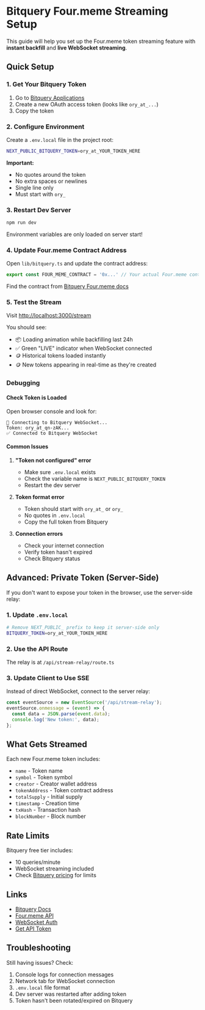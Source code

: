 # Bitquery Four.meme Streaming Setup

This guide will help you set up the Four.meme token streaming feature with **instant backfill** and **live WebSocket streaming**.

## Quick Setup

### 1. Get Your Bitquery Token

1. Go to [Bitquery Applications](https://account.bitquery.io/user/api_v2/api_tokens)
2. Create a new OAuth access token (looks like `ory_at_...`)
3. Copy the token

### 2. Configure Environment

Create a `.env.local` file in the project root:

```bash
NEXT_PUBLIC_BITQUERY_TOKEN=ory_at_YOUR_TOKEN_HERE
```

**Important:**
- No quotes around the token
- No extra spaces or newlines
- Single line only
- Must start with `ory_`

### 3. Restart Dev Server

```bash
npm run dev
```

Environment variables are only loaded on server start!

### 4. Update Four.meme Contract Address

Open `lib/bitquery.ts` and update the contract address:

```ts
export const FOUR_MEME_CONTRACT = '0x...' // Your actual Four.meme contract
```

Find the contract from [Bitquery Four.meme docs](https://docs.bitquery.io/docs/blockchain/BSC/four-meme-api/)

### 5. Test the Stream

Visit [http://localhost:3000/stream](http://localhost:3000/stream)

You should see:
- 📦 Loading animation while backfilling last 24h
- ✅ Green "LIVE" indicator when WebSocket connected
- 🪙 Historical tokens loaded instantly
- 🪙 New tokens appearing in real-time as they're created

### Debugging

#### Check Token is Loaded

Open browser console and look for:
```
🔌 Connecting to Bitquery WebSocket...
Token: ory_at_qn-zAK...
✅ Connected to Bitquery WebSocket
```

#### Common Issues

1. **"Token not configured" error**
   - Make sure `.env.local` exists
   - Check the variable name is `NEXT_PUBLIC_BITQUERY_TOKEN`
   - Restart the dev server

2. **Token format error**
   - Token should start with `ory_at_` or `ory_`
   - No quotes in `.env.local`
   - Copy the full token from Bitquery

3. **Connection errors**
   - Check your internet connection
   - Verify token hasn't expired
   - Check Bitquery status

## Advanced: Private Token (Server-Side)

If you don't want to expose your token in the browser, use the server-side relay:

### 1. Update `.env.local`

```bash
# Remove NEXT_PUBLIC_ prefix to keep it server-side only
BITQUERY_TOKEN=ory_at_YOUR_TOKEN_HERE
```

### 2. Use the API Route

The relay is at `/api/stream-relay/route.ts`

### 3. Update Client to Use SSE

Instead of direct WebSocket, connect to the server relay:

```ts
const eventSource = new EventSource('/api/stream-relay');
eventSource.onmessage = (event) => {
  const data = JSON.parse(event.data);
  console.log('New token:', data);
};
```

## What Gets Streamed

Each new Four.meme token includes:

- `name` - Token name
- `symbol` - Token symbol
- `creator` - Creator wallet address
- `tokenAddress` - Token contract address
- `totalSupply` - Initial supply
- `timestamp` - Creation time
- `txHash` - Transaction hash
- `blockNumber` - Block number

## Rate Limits

Bitquery free tier includes:
- 10 queries/minute
- WebSocket streaming included
- Check [Bitquery pricing](https://bitquery.io/pricing) for limits

## Links

- [Bitquery Docs](https://docs.bitquery.io/)
- [Four.meme API](https://docs.bitquery.io/docs/blockchain/BSC/four-meme-api/)
- [WebSocket Auth](https://docs.bitquery.io/docs/authorisation/websocket/)
- [Get API Token](https://account.bitquery.io/user/api_v2/api_tokens)

## Troubleshooting

Still having issues? Check:

1. Console logs for connection messages
2. Network tab for WebSocket connection
3. `.env.local` file format
4. Dev server was restarted after adding token
5. Token hasn't been rotated/expired on Bitquery

